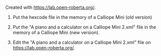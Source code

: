 Created with https://lab.open-roberta.org/.

1. Put the hexcode file in the memory of a Calliope Mini (old version)

3. Put the "A piano and a calculator on a Calliope Mini 2.xml" file in the memory of a Calliope Mini (new version).

4. Edit the "A piano and a calculator on a Calliope Mini 2.xml" file on https://lab.open-roberta.org/.
